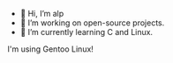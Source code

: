 - 👋 Hi, I’m alp
- 👀 I’m working on open-source projects.
- 🌱 I’m currently learning C and Linux.

I'm using Gentoo Linux!

<!---
iAlq/iAlq is a ✨ special ✨ repository because its `README.md` (this file) appears on your GitHub profile.
You can click the Preview link to take a look at your changes.
--->
